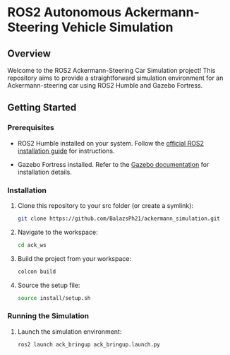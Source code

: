 # ROS2 Autonomous Ackermann-Steering Vehicle Simulation

## Overview

Welcome to the ROS2 Ackermann-Steering Car Simulation project! This repository aims to provide a straightforward simulation environment for an Ackermann-steering car using ROS2 Humble and Gazebo Fortress. 

## Getting Started

### Prerequisites

- ROS2 Humble installed on your system. Follow the [official ROS2 installation guide](https://docs.ros.org/en/humble/Installation.html) for instructions.

- Gazebo Fortress installed. Refer to the [Gazebo documentation](https://gazebosim.org/docs/fortress/ros_installation) for installation details.

### Installation

1. Clone this repository to your src folder (or create a symlink):

    ```bash
    git clone https://github.com/BalazsPh21/ackermann_simulation.git
    ```

2. Navigate to the workspace:

    ```bash
    cd ack_ws
    ```

3. Build the project from your workspace:

    ```bash
    colcon build
    ```

4. Source the setup file:

    ```bash
    source install/setup.sh
    ```

### Running the Simulation

1. Launch the simulation environment:

    ```bash
    ros2 launch ack_bringup ack_bringup.launch.py
    ```
